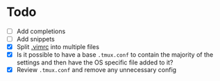 # Todo

- [ ] Add completions
- [ ] Add snippets
- [X] Split [.vimrc](./dotfiles/.vimrc) into multiple files
- [X] Is it possible to have a base `.tmux.conf` to contain the majority of the
  settings and then have the OS specific file added to it?
- [X] Review `.tmux.conf` and remove any unnecessary config
